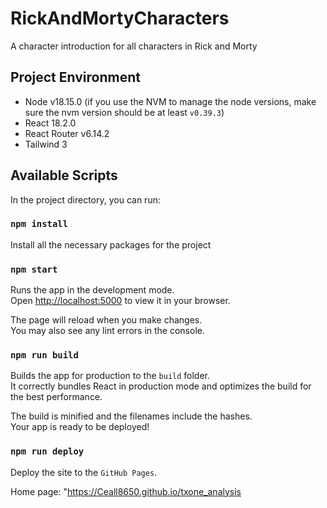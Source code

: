# RickAndMortyCharacters
A character introduction for all characters in Rick and Morty

## Project Environment
* Node v18.15.0 (if you use the NVM to manage the node versions, make sure the nvm version should be at least `v0.39.3`)
* React 18.2.0
* React Router v6.14.2
* Tailwind 3

## Available Scripts

In the project directory, you can run:

### `npm install`
Install all the necessary packages for the project

### `npm start`

Runs the app in the development mode.\
Open [http://localhost:5000](http://localhost:5000) to view it in your browser.

The page will reload when you make changes.\
You may also see any lint errors in the console.

### `npm run build`

Builds the app for production to the `build` folder.\
It correctly bundles React in production mode and optimizes the build for the best performance.

The build is minified and the filenames include the hashes.\
Your app is ready to be deployed!

### `npm run deploy`
Deploy the site to the `GitHub Pages`.

Home page: "https://Ceall8650.github.io/txone_analysis

